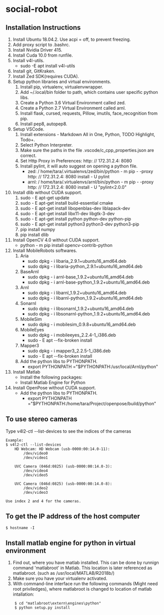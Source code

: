 # social-robot
## Installation Instructions
1. Install Ubuntu 18.04.2. Use acpi = off, to prevent freezing.
2. Add proxy script to .bashrc.
3. Install Nvidia Driver 415.
4. Install Cuda 10.0 from runfile.
5. Install v4l-utils.
   -  sudo -E apt install v4l-utils
6. Install git, GitKraken.
7. Install Zed SDK(requires CUDA).
8. Setup python libraries and virtual environments.
   1. Install pip, virtualenv, virtualenvwrapper.
   2. Add ~/.local/bin folder to path, which contains user specific python libs.
   3. Create a Python 3.6 Virtual Environment called zed.
   4. Create a Python 2.7 Virtual Environment called arnl.
   5. Install flask, cursed, requests, Pillow, imutils, face_recognition from pip.
   6. Install pep8, autopep8.
9.  Setup VSCode.
    1.  Install extensions - Markdown All in One, Python, TODO Highlight, Todo+.
    2. Select Python Interpreter.
    3. Make sure the paths in the file .vscode/c_cpp_properties.json are correct.
    4. Set Http Proxy in Preferences: http: // 172.31.2.4: 8080
    5. Install pylint, it will auto suggest on opening a python file.
        - zed: / home/tara/.virtualenvs/zed/bin/python - m pip - -proxy http: // 172.31.2.4: 8080 install - U pylint
        - arnl: / home/tara/.virtualenvs/arnl/bin/python - m pip - -proxy http: // 172.31.2.4: 8080 install - U "pylint<2.0.0"
10. Install dlib without CUDA support.
    1. sudo - E apt-get update
    2. sudo - E apt-get install build-essential cmake
    3. sudo - E apt-get install libopenblas-dev liblapack-dev
    4. sudo - E apt-get install libx11-dev libgtk-3-dev
    5.  sudo - E apt-get install python python-dev python-pip
    6.  sudo - E apt-get install python3 python3-dev python3-pip
    7.  pip install numpy
    8.  pip install dlib
11. Install OpenCV 4.0 without CUDA support.
    - python - m pip install opencv-contrib-python
12. Install MobileRobots softwares.
    1.  Aria
        -  sudo dpkg - i libaria_2.9.1+ubuntu16_amd64.deb
        -  sudo dpkg - i libaria-python_2.9.1+ubuntu16_amd64.deb
    2.  BaseArnl
        -  sudo dpkg - i arnl-base_1.9.2+ubuntu16_amd64.deb 
        -  sudo dpkg - i arnl-base-python_1.9.2+ubuntu16_amd64.deb
    3.  Arnl
        -  sudo dpkg - i libarnl_1.9.2+ubuntu16_amd64.deb 
        -  sudo dpkg - i libarnl-python_1.9.2+ubuntu16_amd64.deb
    4.  Sonarnl
        -  sudo dpkg - i libsonarnl_1.9.2+ubuntu16_amd64.deb
        -  sudo dpkg - i libsonarnl-python_1.9.2+ubuntu16_amd64.deb 
    5.  MobileSim
        -  sudo dpkg - i mobilesim_0.9.8+ubuntu16_amd64.deb
    6.  MobileEyes
        -  sudo dpkg - i mobileeyes_2.2.4-1_i386.deb
        -  sudo - E apt --fix-broken install
    7.  Mapper3
        -  sudo dpkg - i mapper3_2.2.5-1_i386.deb
        -  sudo - E apt --fix-broken install
    8.  Add the python libs to PYTHONPATH.
        - export PYTHONPATH ="$PYTHONPATH:/usr/local/Arnl/python"
13. Install Matlab
    - Install the following packages: 
    - Install Matlab Engine for Python
14. Install OpenPose without CUDA support.
    -  Add the python libs to PYTHONPATH.
        - export PYTHONPATH ="$PYTHONPATH:/home/tara/Project/openpose/build/python"

## To use stereo cameras
Type v4l2-ctl --list-devices to see the indices of the cameras
    
    Example:
    $ v4l2-ctl --list-devices
        HD Webcam: HD Webcam (usb-0000:00:14.0-11):
            /dev/video0
            /dev/video1

        UVC Camera (046d:0825) (usb-0000:00:14.0-3):
            /dev/video4
            /dev/video5

        UVC Camera (046d:0825) (usb-0000:00:14.0-8):
            /dev/video2
            /dev/video3

    Use index 2 and 4 for the cameras.

## To get the IP address of the host computer
    $ hostname -I
    
## Install matlab engine for python in virtual environment
1. Find out, where you have matlab installed. This can be done by runnign command 'matlabroot' in Matlab. This location is later referenced as matlabroot. (such  as /usr/local/MATLAB/R2018b/)
2. Make sure you have your virtualenv activated.
3. With command-line interface run the following commands (Might need root priviledges), where matlabroot is changed to location of matlab intallation:
```
    $ cd "matlabroot\extern\engines\python"
    $ python setup.py install
```